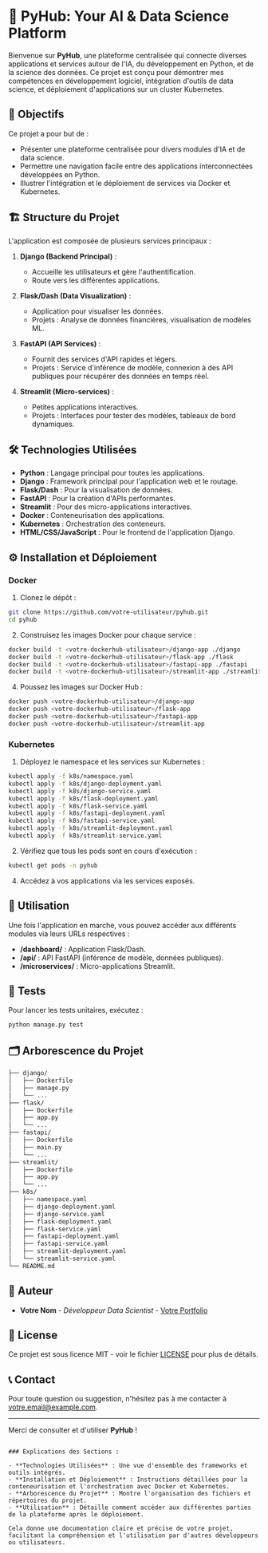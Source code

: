 # 🚀 PyHub: Your AI & Data Science Platform

Bienvenue sur **PyHub**, une plateforme centralisée qui connecte diverses applications et services autour de l'IA, du développement en Python, et de la science des données. Ce projet est conçu pour démontrer mes compétences en développement logiciel, intégration d'outils de data science, et déploiement d'applications sur un cluster Kubernetes.

## 🎯 Objectifs

Ce projet a pour but de :
- Présenter une plateforme centralisée pour divers modules d'IA et de data science.
- Permettre une navigation facile entre des applications interconnectées développées en Python.
- Illustrer l'intégration et le déploiement de services via Docker et Kubernetes.

## 🏗️ Structure du Projet

L'application est composée de plusieurs services principaux :

1. **Django (Backend Principal)** : 
   - Accueille les utilisateurs et gère l'authentification.
   - Route vers les différentes applications.

2. **Flask/Dash (Data Visualization)** :
   - Application pour visualiser les données.
   - Projets : Analyse de données financières, visualisation de modèles ML.

3. **FastAPI (API Services)** :
   - Fournit des services d'API rapides et légers.
   - Projets : Service d'inférence de modèle, connexion à des API publiques pour récupérer des données en temps réel.

4. **Streamlit (Micro-services)** :
   - Petites applications interactives.
   - Projets : Interfaces pour tester des modèles, tableaux de bord dynamiques.

## 🛠️ Technologies Utilisées

- **Python** : Langage principal pour toutes les applications.
- **Django** : Framework principal pour l'application web et le routage.
- **Flask/Dash** : Pour la visualisation de données.
- **FastAPI** : Pour la création d'APIs performantes.
- **Streamlit** : Pour des micro-applications interactives.
- **Docker** : Conteneurisation des applications.
- **Kubernetes** : Orchestration des conteneurs.
- **HTML/CSS/JavaScript** : Pour le frontend de l'application Django.

## ⚙️ Installation et Déploiement

### Docker

1. Clonez le dépôt :

```bash
git clone https://github.com/votre-utilisateur/pyhub.git
cd pyhub
```

2. Construisez les images Docker pour chaque service :

```bash
docker build -t <votre-dockerhub-utilisateur>/django-app ./django
docker build -t <votre-dockerhub-utilisateur>/flask-app ./flask
docker build -t <votre-dockerhub-utilisateur>/fastapi-app ./fastapi
docker build -t <votre-dockerhub-utilisateur>/streamlit-app ./streamlit
```

4. Poussez les images sur Docker Hub :

```bash
docker push <votre-dockerhub-utilisateur>/django-app
docker push <votre-dockerhub-utilisateur>/flask-app
docker push <votre-dockerhub-utilisateur>/fastapi-app
docker push <votre-dockerhub-utilisateur>/streamlit-app
```

### Kubernetes

1. Déployez le namespace et les services sur Kubernetes :

```bash
kubectl apply -f k8s/namespace.yaml
kubectl apply -f k8s/django-deployment.yaml
kubectl apply -f k8s/django-service.yaml
kubectl apply -f k8s/flask-deployment.yaml
kubectl apply -f k8s/flask-service.yaml
kubectl apply -f k8s/fastapi-deployment.yaml
kubectl apply -f k8s/fastapi-service.yaml
kubectl apply -f k8s/streamlit-deployment.yaml
kubectl apply -f k8s/streamlit-service.yaml
```

2. Vérifiez que tous les pods sont en cours d'exécution :

```bash
kubectl get pods -n pyhub
```

4. Accédez à vos applications via les services exposés.

## 📄 Utilisation

Une fois l'application en marche, vous pouvez accéder aux différents modules via leurs URLs respectives :
- **/dashboard/** : Application Flask/Dash.
- **/api/** : API FastAPI (inférence de modèle, données publiques).
- **/microservices/** : Micro-applications Streamlit.

## 🧪 Tests

Pour lancer les tests unitaires, exécutez :

```bash
python manage.py test
```

## 🗂️ Arborescence du Projet

```bash
├── django/
│   ├── Dockerfile
│   ├── manage.py
│   └── ...
├── flask/
│   ├── Dockerfile
│   ├── app.py
│   └── ...
├── fastapi/
│   ├── Dockerfile
│   ├── main.py
│   └── ...
├── streamlit/
│   ├── Dockerfile
│   ├── app.py
│   └── ...
├── k8s/
│   ├── namespace.yaml
│   ├── django-deployment.yaml
│   ├── django-service.yaml
│   ├── flask-deployment.yaml
│   ├── flask-service.yaml
│   ├── fastapi-deployment.yaml
│   ├── fastapi-service.yaml
│   ├── streamlit-deployment.yaml
│   └── streamlit-service.yaml
└── README.md
```

## 👤 Auteur

- **Votre Nom** - *Développeur Data Scientist* - [Votre Portfolio](https://votre-site-web.com)

## 📄 License

Ce projet est sous licence MIT - voir le fichier [LICENSE](LICENSE) pour plus de détails.

## 📞 Contact

Pour toute question ou suggestion, n'hésitez pas à me contacter à [votre.email@example.com](mailto:votre.email@example.com).

---

Merci de consulter et d'utiliser **PyHub** !
```

### Explications des Sections :

- **Technologies Utilisées** : Une vue d'ensemble des frameworks et outils intégrés.
- **Installation et Déploiement** : Instructions détaillées pour la conteneurisation et l'orchestration avec Docker et Kubernetes.
- **Arborescence du Projet** : Montre l'organisation des fichiers et répertoires du projet.
- **Utilisation** : Détaille comment accéder aux différentes parties de la plateforme après le déploiement.

Cela donne une documentation claire et précise de votre projet, facilitant la compréhension et l'utilisation par d'autres développeurs ou utilisateurs.
